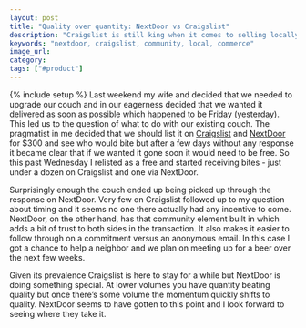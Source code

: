 ```yaml
---
layout: post
title: "Quality over quantity: NextDoor vs Craigslist"
description: "Craigslist is still king when it comes to selling locally but the future is in NextDoor's hands given their emphasis on community, trust, and quality."
keywords: "nextdoor, craigslist, community, local, commerce"
image_url:
category:
tags: ["#product"]
---
```

{% include setup %}
Last weekend my wife and decided that we needed to upgrade our couch and in our eagerness decided that we wanted it delivered as soon as possible which happened to be Friday (yesterday). This led us to the question of what to do with our existing couch. The pragmatist in me decided that we should list it on [Craigslist](http://craigslist.org) and [NextDoor](https://nextdoor.com/) for $300 and see who would bite but after a few days without any response it became clear that if we wanted it gone soon it would need to be free. So this past Wednesday I relisted as a free and started receiving bites - just under a dozen on Craigslist and one via NextDoor.

Surprisingly enough the couch ended up being picked up through the response on NextDoor. Very few on Craigslist followed up to my question about timing and it seems no one there actually had any incentive to come. NextDoor, on the other hand, has that community element built in which adds a bit of trust to both sides in the transaction. It also makes it easier to follow through on a commitment versus an anonymous email. In this case I got a chance to help a neighbor and we plan on meeting up for a beer over the next few weeks.

Given its prevalence Craigslist is here to stay for a while but NextDoor is doing something special. At lower volumes you have quantity beating quality but once there’s some volume the momentum quickly shifts to quality. NextDoor seems to have gotten to this point and I look forward to seeing where they take it.
